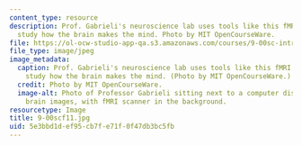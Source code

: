 ```yaml
---
content_type: resource
description: Prof. Gabrieli's neuroscience lab uses tools like this fMRI scanner to
  study how the brain makes the mind. Photo by MIT OpenCourseWare.
file: https://ol-ocw-studio-app-qa.s3.amazonaws.com/courses/9-00sc-introduction-to-psychology-fall-2011/5e3bbd1def95cb7fe71f0f47db3bc5fb_9-00scf11.jpg
file_type: image/jpeg
image_metadata:
  caption: Prof. Gabrieli's neuroscience lab uses tools like this fMRI scanner to
    study how the brain makes the mind. (Photo by MIT OpenCourseWare.)
  credit: Photo by MIT OpenCourseWare.
  image-alt: Photo of Professor Gabrieli sitting next to a computer display of human
    brain images, with fMRI scanner in the background.
resourcetype: Image
title: 9-00scf11.jpg
uid: 5e3bbd1d-ef95-cb7f-e71f-0f47db3bc5fb
---
```

